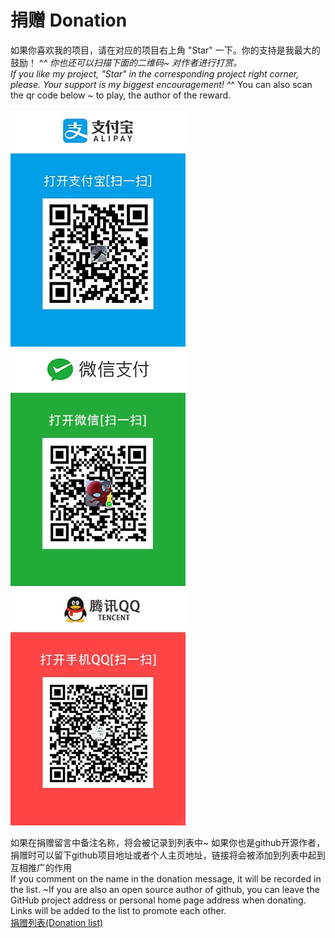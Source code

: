 # 捐赠 Donation
如果你喜欢我的项目，请在对应的项目右上角 "Star" 一下。你的支持是我最大的鼓励！ ^_^
你也还可以扫描下面的二维码~ 对作者进行打赏。  
If you like my project, "Star" in the corresponding project right corner, please. Your support is my biggest encouragement! ^_^
You can also scan the qr code below ~ to play, the author of the reward.

![](https://raw.githubusercontent.com/xuelongqy/donation/master/pay_alipay.jpg?raw=true) ![](https://raw.githubusercontent.com/xuelongqy/donation/master/pay_wxpay.jpg?raw=true) ![](https://raw.githubusercontent.com/xuelongqy/donation/master/pay_tencent.jpg?raw=true)

如果在捐赠留言中备注名称，将会被记录到列表中~ 如果你也是github开源作者，捐赠时可以留下github项目地址或者个人主页地址，链接将会被添加到列表中起到互相推广的作用  
If you comment on the name in the donation message, it will be recorded in the list. ~If you are also an open source author of github, you can leave the GitHub project address or personal home page address when donating. Links will be added to the list to promote each other.  
[捐赠列表(Donation list)](https://github.com/xuelongqy/donation/blob/master/DONATIONLIST.md)
